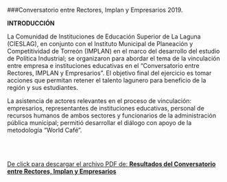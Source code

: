 
###Conversatorio entre Rectores, Implan y Empresarios 2019.

<strong>INTRODUCCIÓN</strong>
</br>

<p>La Comunidad de Instituciones de Educación Superior de La Laguna (CIESLAG), en conjunto con el Instituto Municipal de Planeación y Competitividad de Torreón (IMPLAN) en el marco del desarrollo del estudio de Política Industrial; se organizaron para abordar el tema de la vinculación entre empresa e instituciones educativas en el “Conversatorio entre Rectores, IMPLAN y Empresarios”. El objetivo final del ejercicio es tomar acciones que permitan retener el talento lagunero para beneficio de la región y sus estudiantes.
</p>

<p>La asistencia de actores relevantes en el proceso de vinculación: empresarios, representantes de instituciones educativas, personal de recursos humanos de ambos sectores y funcionarios de la administración pública municipal; permitió desarrollar el diálogo con apoyo de la metodología “World Café”.
</p>
</br></br>

[De click para descargar el archivo PDF de:   <strong>Resultados del Conversatorio entre Rectores, Implan y Empresarios</strong>](http://www.trcimplan.gob.mx/investigaciones/conversatorio/libro-resultados-conversatorio.pdf)
</br>
